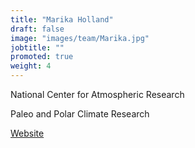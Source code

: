 ```yaml
---
title: "Marika Holland"
draft: false
image: "images/team/Marika.jpg"
jobtitle: ""
promoted: true
weight: 4
---
```



National Center for Atmospheric Research

Paleo and Polar Climate Research 

[Website](https://staff.ucar.edu/users/mholland)

